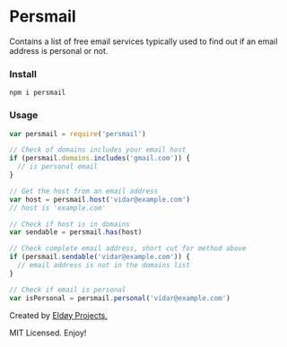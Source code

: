 # Persmail

Contains a list of free email services typically used to find out if an email address is personal or not.

### Install

```
npm i persmail
```

### Usage

```js
var persmail = require('persmail')

// Check of domains includes your email host
if (persmail.domains.includes('gmail.com')) {
  // is personal email
}

// Get the host from an email address
var host = persmail.host('vidar@example.com')
// host is 'example.com'

// Check if host is in domains
var sendable = persmail.has(host)

// Check complete email address, short cut for method above
if (persmail.sendable('vidar@example.com')) {
  // email address is not in the domains list
}

// Check if email is personal
var isPersonal = persmail.personal('vidar@example.com')
```

Created by [Eldøy Projects.](https://eldoy.com)

MIT Licensed. Enjoy!


